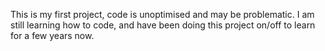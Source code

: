 This is my first project, code is unoptimised and may be problematic.
I am still learning how to code, and have been doing this project on/off to learn for a few years now.
